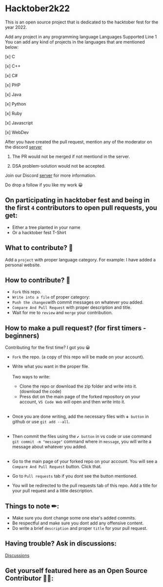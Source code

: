 # Hacktober2k22
This is an open source project that is dedicated to the hacktober fest for the year 2022. 


Add any project in any programming language
Languages Supported
Line 1
You can add any kind of projects in the languages that are mentioned below:

[x] C

[x] C++

[x] C#

[x] PHP

[x] Java

[x] Python

[x] Ruby

[x] Javascript

[x] WebDev

After you have created the pull request, mention any of the moderator on the discord <a href = "https://discord.gg/EvXkeJmt" >server</a>

1. The PR would not be merged if not mentiond in the server.


2. DSA problem-solution would not be accepted.


Join our Discord <a href = "https://discord.gg/EvXkeJmt" >server</a> for more information.




Do drop a follow if you like my work 😀




## On participating in hacktober fest and being in the first `4` contributors to open pull requests, you get:
- Either a tree planted in your name
- Or a hacktober fest T-Shirt

## What to contribute? 🤔

Add a `project` with proper language category.
For example: I have added a personal website.


## How to contribute? 🤝

- `Fork` this repo.
- `Write into a file` of proper category: <br/>
- `Push the changes`with commit messages on whatever you added.
- `Compare And Pull Request` with proper description and title.
-  Wait for me to `review` and `merge` your contribution.

## How to make a pull request? (for first timers - beginners)

Contributing for the first time? I got you 😀

- `Fork` the repo. (a copy of this repo will be made on your account).



- Write what you want in the proper file.<br/><br/>
    Two ways to write: <br/>
  - Clone the repo or download the zip folder and write into it. (download the code)
  - Press dot on the main page of the forked repository on your account, `VS Code Web` will open and then write into it.<br/><br/>
- Once you are done writing, add the necessary files with `➕ button` in github or use `git add --all`.<br/><br/>
- Then commit the files using the `✔ button` in vs code or use command `git commit -m "message"` command where in `message`, you will write a message about whatever you added.<br/><br/>



- Go to the main page of your forked repo on your account. You will see a `Compare And Pull Request` button. Click that.



- Go to `Pull requests` tab if you dont see the button mentioned.



- You will be redirected to the pull requests tab of this repo. Add a title for your pull request and a little description.

## Things to note ✏:

- Make sure you dont change some one else's added commits.
- Be respectful and make sure you dont add any offensive content.
- Do write a brief `description` and proper `title` for your pull request.

## Having trouble? Ask in discussions:

<a href = "https://discord.gg/mKWHTmtd" >Discussions</a>





## Get yourself featured here as an Open Source Contributor 🎉🙌:
